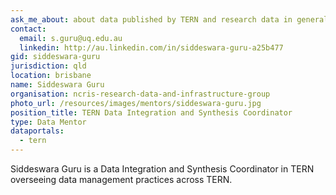```yaml
---
ask_me_about: about data published by TERN and research data in general and access to NeCTAR compute infrastructure.
contact:
  email: s.guru@uq.edu.au
  linkedin: http://au.linkedin.com/in/siddeswara-guru-a25b477
gid: siddeswara-guru
jurisdiction: qld
location: brisbane
name: Siddeswara Guru
organisation: ncris-research-data-and-infrastructure-group
photo_url: /resources/images/mentors/siddeswara-guru.jpg
position_title: TERN Data Integration and Synthesis Coordinator
type: Data Mentor
dataportals:
  - tern
---
```


Siddeswara Guru is a Data Integration and Synthesis Coordinator in TERN overseeing data management practices across TERN.